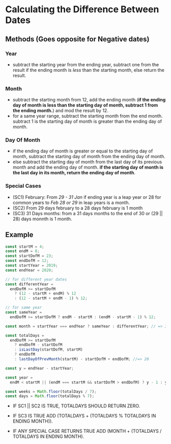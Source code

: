 # Calculating the Difference Between Dates

## Methods (Goes opposite for Negative dates)

### Year

- subtract the starting year from the ending year, subtract one from the result if the ending month is _less_ than the starting month, else return the result.

### Month

- subtract the starting month from 12, add the ending month (**if the ending day of month is less than the starting day of month, subtract 1 from the ending month.**) and mod the result by 12.
- for a same year range, subtract the starting month from the end month. subtract 1 is the starting day of month is greater than the ending day of month.

### Day Of Month

- if the ending day of month is greater or equal to the starting day of month, subtract the starting day of month from the ending day of month.
- else subtract the starting day of month from the last day of its previous month and add the ending day of month. **if the starting day of month is the last day in its month, return the ending day of month**.

### Special Cases

- (SC1) February: From _29 - 31 Jan_ if ending year is a leap year or 28 for common years to _Feb 28 or 29_ in leap years is a month.
- (SC2) From 29 days february to a 28 days february is 1 month
- (SC3) 31 Days months: from a 31 days months to the end of 30 or (29 || 28) days monnth is 1 month.

## Example

```js
const startM = 4;
const endM = 8;
const startDofM = 23;
const endDofM = 12;
const startYear = 2019;
const endYear = 2020;

// for different year dates
const differentYear =
  endDofM >= startDofM
    ? (12 - startM + endM) % 12
    : (12 - startM + endM - 1) % 12;

// for same year
const sameYear =
  endDofM >= startDofM ? endM - startM : (endM - startM - 1) % 12;

const month = startYear === endYear ? sameYear : differentYear; // => 3;

const totalDays =
  endDofM >= startDofM
    ? endDofM - startDofM
    : isLastDay(startDofM, startM)
    ? endDofM
    : lastDayOfPrevMonth(startM) - startDofM + endDofM; //=> 20

const y = endYear - startYear;

const year =
  endM < startM || (endM === startM && startDofM > endDofM) ? y - 1 : y; // => 1

const weeks = Math.floor(totalDays / 7);
const days = Math.floor(totalDays % 7);
```

- IF SC1 || SC2 IS TRUE, TOTALDAYS SHOULD RETURN ZERO.

- IF SC3 IS TRUE ADD (TOTALDAYS + (TOTALDAYS % TOTALDAYS IN ENDING MONTH)).

- IF ANY SPECIAL CASE RETURNS TRUE ADD (MONTH + (TOTALDAYS / TOTALDAYS IN ENDING MONTH).
